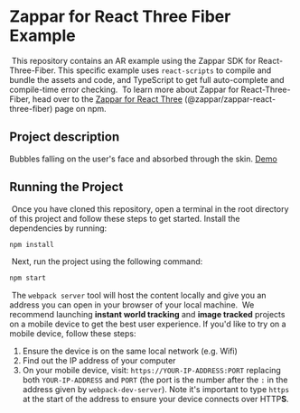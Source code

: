 # Zappar for React Three Fiber Example

​
This repository contains an AR example using the Zappar SDK for React-Three-Fiber. This specific example uses `react-scripts` to compile and bundle the assets and code, and TypeScript to get full auto-complete and compile-time error checking.
​
To learn more about Zappar for React-Three-Fiber, head over to the [Zappar for React Three](https://www.npmjs.com/package/@zappar/zappar-react-three-fiber) (@zappar/zappar-react-three-fiber) page on npm.

## Project description

​Bubbles falling on the user's face and absorbed through the skin. [Demo](https://react-three-fiber-zappar-bubbles.vercel.app/)

## Running the Project

​
Once you have cloned this repository, open a terminal in the root directory of this project and follow these steps to get started.
​
Install the dependencies by running:
​

```bash
npm install
```

​
Next, run the project using the following command:
​

```bash
npm start
```

​
The `webpack server` tool will host the content locally and give you an address you can open in your browser of your local machine.
​
We recommend launching **instant world tracking** and **image tracked** projects on a mobile device to get the best user experience. If you'd like to try on a mobile device, follow these steps:
​

1. Ensure the device is on the same local network (e.g. Wifi)
2. Find out the IP address of your computer
3. On your mobile device, visit: `https://YOUR-IP-ADDRESS:PORT` replacing both `YOUR-IP-ADDRESS` and `PORT` (the port is the number after the `:` in the address given by `webpack-dev-server`). Note it's important to type `https` at the start of the address to ensure your device connects over HTTP**S**.
